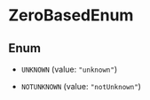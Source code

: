 

# ZeroBasedEnum

## Enum


* `UNKNOWN` (value: `"unknown"`)

* `NOTUNKNOWN` (value: `"notUnknown"`)



